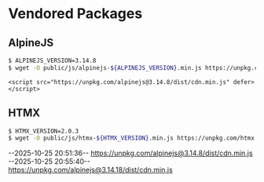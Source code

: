 # Vendored Packages

## AlpineJS

```bash
$ ALPINEJS_VERSION=3.14.8
$ wget -O public/js/alpinejs-${ALPINEJS_VERSION}.min.js https://unpkg.com/alpinejs@${ALPINEJS_VERSION}/dist/cdn.min.js
```
    <script src="https://unpkg.com/alpinejs@3.14.8/dist/cdn.min.js" defer></script>

## HTMX

```bash
$ HTMX_VERSION=2.0.3
$ wget -O public/js/htmx-${HTMX_VERSION}.min.js https://unpkg.com/htmx.org@${HTMX_VERSION}/dist/htmx.min.js
```

--2025-10-25 20:51:36--  https://unpkg.com/alpinejs@3.14.8/dist/cdn.min.js
--2025-10-25 20:55:40--  https://unpkg.com/alpinejs@3.14.18/dist/cdn.min.js